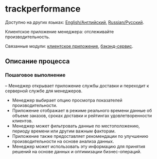 # trackperformance

Доступно на других языках: [English/Английский](trackperformance.md), [Russian/Русский](trackperformance.ru.md). 

Клиентское приложение менеджера: отслеживайте производительность.

Связанные модули: [клиентское приложение](../../frontend/managerclient.md), [бэкэнд-сервис](../../backend/managerbackend.md).

## Описание процесса

### Пошаговое выполнение

– Менеджер открывает приложение службы доставки и переходит к серверной службе для менеджеров.
- Менеджер выбирает опцию просмотра показателей производительности.
- Приложение отображает в режиме реального времени данные об объеме заказов, сроках доставки и рейтингах удовлетворенности клиентов.
- Менеджер может фильтровать данные по местоположению, периоду времени или другим важным факторам.
- Приложение также предоставляет рекомендации по улучшению производительности на основе анализа данных.
- Менеджер может использовать эту информацию для принятия решений на основе данных и оптимизации бизнес-операций.
